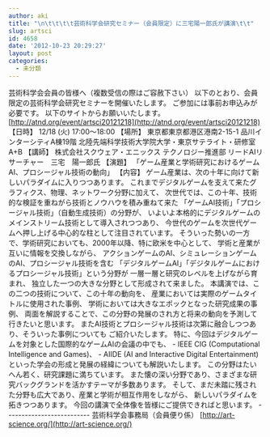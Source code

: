 ```yaml
---
author: aki
title: "\n\t\t\t\t芸術科学会研究セミナー（会員限定）に三宅陽一郎氏が講演\t\t"
slug: artsci
id: 4658
date: '2012-10-23 20:29:27'
layout: post
categories:
  - 未分類
---
```


芸術科学会会員の皆様へ（複数受信の際はご容赦下さい） 以下のとおり、会員限定の芸術科学会研究セミナーを開催いたします。 ご参加には事前お申込みが必要です。 以下のサイトからお願いいたします。 [http://atnd.org/event/artsci20121218](http://atnd.org/event/artsci20121218) 【日時】 12/18 (火) 17:00～18:00 【場所】 東京都東京都港区港南2-15-1 品川インターシティA棟19階 北陸先端科学技術大学院大学・東京サテライト・研修室A+B 【講師】 株式会社スクウェア・エニックス テクノロジー推進部 リードAIリサーチャー　三宅　陽一郎氏 【演題】 「ゲーム産業と学術研究におけるゲームAI、プロシージャル技術の動向」 【内容】 ゲーム産業は、次の十年に向けて新しいパラダイムに入りつつあります。 これまでデジタルゲームを支えて来たグラフィクス、物理、ネットワーク分野に加えて、 次世代では、この十年、技術的な検証を重ねがら技術とノウハウを積み重ねて来た 「ゲームAI技術」「プロシージャル技術」（自動生成技術）の分野が、 いよいよ本格的にデジタルゲームのメインストリーム技術として導入されつつあり、 今世代のゲームを次世代ゲームへ押し上げる中心的な柱として注目されています。 そういった勢いの一方で、学術研究においても、2000年以降、特に欧米を中心として、 学術と産業が互いに情報を交換しながら、 アクションゲームのAI、シミュレーションゲームのAI、プロシージャル技術を含む 「デジタルゲームAI」「デジタルゲームにおけるプロシージャル技術」という分野が 一層一層と研究のレベルを上げながら育まれ、 独立した一つの大きな分野として形成されて来ました。 本講演では、この二つの技術について、この十年の動向を、 産業においては実際のゲームタイトルに使用された事例、 学術においては大きなエポックとなった研究成果の事例、 両面を解説することで、この分野の発展のされ方と将来の動向を予測して行きたいと思います。 またAI技術とプロシージャル技術は次第に融合しつつあり、そういった事例についても ご紹介いたします。 特に、今回はデジタルゲームを対象とした国際的なゲームAIの会議の中でも、 - IEEE CIG (Computational Intelligence and Games)、 - AIIDE (AI and Interactive Digital Entertainment) といった学会の形成と発展の経緯についても解説いたします。 この分野はたいへん若く、研究課題に満ちています。 また懐の深い分野であり、さまざまな研究バックグランドを活かすテーマが多数あります。 そして、まだ未踏に残された分野も広大であり、産業と学術が相互作用をしながら、 新しいパラダイムを拓きつつあります。 今回の講演で全体像を皆様にご提供できればと思います。 -------------------------- 芸術科学会事務局（会員便り係） [http://art-science.org/](http://art-science.org/)